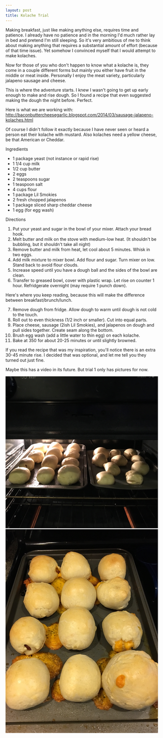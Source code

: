 ```yaml
---
layout: post
title: Kolache Trial
---
```


Making breakfast, just like making anything else, requires time and patience. I already have no patience and in the morning I'd much rather lay in bed and pretend I'm still sleeping. So it's very ambitious of me to think about making anything that requires a substantial amount of effort (because of that time issue). Yet somehow I convinced myself that I would attempt to make kolaches.

Now for those of you who don't happen to know what a kolache is, they come in a couple different forms but mainly you either have fruit in the middle or meat inside. Personally I enjoy the meat variety, particularly jalapeno sausage and cheese. 

This is where the adventure starts. I knew I wasn't going to get up early enough to make and rise dough. So I found a recipe that even suggested making the dough the night before. Perfect.

Here is what we are working with: 
<http://baconbuttercheesegarlic.blogspot.com/2014/03/sausage-jalapeno-kolaches.html>

Of course I didn't follow it exactly because I have never seen or heard a person eat their kolache with mustard. Also kolaches need a yellow cheese, be that American or Cheddar.

Ingredients

- 1 package yeast (not instance or rapid rise)
- 1 1/4 cup milk
- 1/2 cup butter
- 2 eggs
- 2 teaspoons sugar
- 1 teaspoon salt
- 4 cups flour
- 1 package Lil Smokies
- 2 fresh chopped jalapenos
- 1 package sliced sharp cheddar cheese
- 1 egg (for egg wash)

Directions

1. Put your yeast and sugar in the bowl of your mixer. Attach your bread hook.
2. Melt butter and milk on the stove with medium-low heat. (It shouldn't be bubbling, but it shouldn't take all night)
3. Remove butter and milk from heat, let cool about 5 minutes. Whisk in two eggs.
4. Add milk mixture to mixer bowl. Add flour and sugar. Turn mixer on low. Stand back to avoid flour clouds.
5. Increase speed until you have a dough ball and the sides of the bowl are clean. 
6. Transfer to greased bowl, cover with plastic wrap. Let rise on counter 1 hour. Refridgerate overnight (may require 1 punch down).

Here's where you keep reading, because this will make the difference between breakfast/brunch/lunch.

7. Remove dough from fridge. Allow dough to warm until dough is not cold to the touch.
8. Roll out to even thickness (1/2 inch or smaller). Cut into equal parts.
9. Place cheese, sausage (2ish Lil Smokies), and jalapenos on dough and pull sides together. Create seam along the bottom. 
10. Brush egg wash (add a little water to thin egg) on each kolache.
11. Bake at 350 for about 20-25 minutes or until slightly browned.

If you read the recipe that was my inspiration, you'll notice there is an extra 30-45 minute rise. I decided that was optional, and let me tell you they turned out just fine. 

Maybe this has a video in its future. But trial 1 only has pictures for now.

![Kolaches Before Baking](/./images/preBake.JPG)
![Finished Kolaches](/./images/postBake.png)
